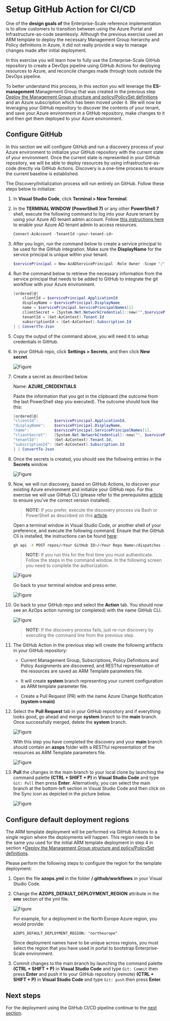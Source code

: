 # Setup GitHub Action for CI/CD

One of the **design goals of** the Enterprise-Scale reference implementation is to allow customers to transition between using the Azure Portal and Infrastructure-as-code seamlessly. Although the previous exercise used an ARM template to deploy the necessary Management Group hierarchy and Policy definitions in Azure, it did not really provide a way to manage changes made after initial deployment.

In this exercise you will learn how to fully use the Enterprise-Scale GitHub repository to create a DevOps pipeline using GitHub Actions for deploying resources to Azure, and reconcile changes made through tools outside the DevOps pipeline.

To better understand this process, in this section you will leverage the **ES-management** Management Group that was created in the previous step [Deploy the Management Group structure and policy/PolicySet definitions](./deploy-tenant.md#DeploytheManagementGroupstructureandpolicy/PolicySetdefinitions) and an Azure subscription which has been moved under it. We will now be leveraging your GitHub repository to discover the contents of your tenant, and save your Azure environment in a GitHub repository, make changes to it and then get them deployed to your Azure environment.

## Configure GitHub

In this section we will configure GitHub and run a discovery process of your Azure environment to initialize your GitHub repository with the current state of your environment. Once the current state is represented in your GitHub repository, we will be able to deploy resources by using infrastructure-as-code directly via GitHub Actions. Discovery is a one-time process to ensure the current baseline is established.

The Discovery/Initialization process will run entirely on GitHub. Follow these steps below to initialize:

1. In **Visual Studio Code**, click **Terminal > New Terminal**.

2. In the **TERMINAL WINDOW (PowerShell 7)** or any other **PowerShell 7** shell, execute the following command to log into your Azure tenant by using your Azure AD tenant admin account. Follow [this instructions here](../Deploy/setup-github.md) to enable your Azure AD tenant admin to access resources.

    ```PowerShell
    Connect-AzAccount -TenantId <your-tenant-id>
    ```

3. After you login, run the command below to create a service principal to be used for the GitHub integration. Make sure the **DisplayName** for the service principal is unique within your tenant.

    ```PowerShell
    $servicePrincipal = New-AzADServicePrincipal -Role Owner -Scope "/" -DisplayName es-<yourAlias>
    ```

4. Run the command below to retrieve the necessary information from the service principal that needs to be added to GitHub to integrate the git workflow with your Azure environment.

    ```PowerShell
    [ordered]@{
        clientId = $servicePrincipal.ApplicationId
        displayName = $servicePrincipal.DisplayName
        name = $servicePrincipal.ServicePrincipalNames[1]
        clientSecret = [System.Net.NetworkCredential]::new("",$servicePrincipal.Secret).Password
        tenantId = (Get-AzContext).Tenant.Id
        subscriptionId = (Get-AzContext).Subscription.Id
    } | ConvertTo-Json
    ```

5. Copy the output of the command above, you will need it to setup credentials in GitHub.

6. In your GitHub repo, click **Settings > Secrets**, and then click **New secret**.

    ![_Figure_](./media/wt-2.1-1.png)

7. Create a secret as described below.

    Name: **AZURE_CREDENTIALS**

   Paste the information that you got in the clipboard (the outcome from the last PowerShell step you executed). The outcome should look like this:

   ```PowerShell
   [ordered]@{
   "clientId":       $servicePrincipal.ApplicationId,
   "displayName":    $servicePrincipal.DisplayName,
   "name":           $servicePrincipal.ServicePrincipalNames[1],
   "clientSecret":   [System.Net.NetworkCredential]::new("", $servicePrincipal.Secret).Password,
   "tenantId":       (Get-AzContext).Tenant.Id,
   "subscriptionId": (Get-AzContext).Subscription.Id
   } | ConvertTo-Json
   ```

8. Once the secrets is created, you should see the following entries in the **Secrets** window.

    ![_Figure_](./media/wt-2.1-2.png)

9. Now, we will run discovery, based on GitHub Actions, to discover your existing Azure environment and initialize your GitHub repo. For this exercise we will use GitHub CLI (please refer to the prerequisites [article](../Deploy/getting-started.md) to ensure you've the correct version installed).

    > **NOTE:**
    >If you prefer, execute the discovery process via Bash or PowerShell as described on this [article](../Deploy/discover-environment.md).

    Open a terminal window in Visual Studio Code, or another shell of your preference, and execute the following command. Ensure that the GitHub Cli is installed, the instructions can be found [here](../Deploy/getting-started.md):

    ```bash
    gh api -X POST repos/<Your GitHub ID>/<Your Repo Name>/dispatches --field event_type="GitHub CLI"
    ```

    > **NOTE:**
    > If you run this for the first time you must authenticate. Follow the steps in the command window. In the following screen you need to complete the authorization.

    ![_Figure_](./media/wt-2.1-3.png)

    Go back to your terminal window and press enter.

    ![_Figure_](./media/wt-2.1-4.png)

10. Go back to your GitHub repo and select the **Action** tab. You should now see an AzOps action running (or completed) with the name GitHub CLI.

    ![_Figure_](./media/wt-2.1-5.png)

    > **NOTE:**
    > If the discovery process fails, just re-run discovery by executing the command line from the previous step.

11. The GitHub Action in the previous step will create the following artifacts in your GitHub repository:

    - Current Management Group, Subscriptions, Policy Definitions and Policy Assignments are discovered, and RESTful representation of the resources are saved as ARM Template parameters file.

    - It will create **system** branch representing your current configuration as ARM template parameter file.

    - Create a Pull Request (PR) with the name Azure Change Notification **(system->main)**

12. Select the **Pull Request** tab in your GitHub repository and if everything looks good, go ahead and merge **system** branch to the **main** branch. Once successfully merged, delete the **system** branch.

    ![_Figure_](./media/wt-2.1-6.png)

    With this step you have completed the discovery and your **main** branch should contain an **azops** folder with a RESTful representation of the resources as ARM Template parameters file.

    ![_Figure_](./media/wt-2.1-7.png)

13. **Pull** the changes in the main branch to your local clone by launching the command palette **(CTRL + SHIFT + P)** in **Visual Studio Code** and type `Git: Pull` then press **Enter**. Alternatively, you can select the main branch at the bottom-left section in Visual Studio Code and then click on the Sync icon as depicted in the picture below.

    ![_Figure_](./media/wt-2.1-8.png)

## Configure default deployment regions

The ARM template deployment will be performed via GitHub Actions to a single region where the deployments will happen. This region needs to be the same you used for the initial ARM template deployment in step 4 in section *[Deploy the Management Group structure and policy/PolicySet definitions](./deploy-tenant.md#deploy-the-management-group-structure-and-policypolicyset-definitions).

Please perform the following steps to configure the region for the template deployment:

1. Open the file **azops.yml** in the folder **/**.**github/workflows** in your Visual Studio Code.

2. Change the **AZOPS_DEFAULT_DEPLOYMENT_REGION** attribute in the **env** section of the yml file.

    ![_Figure_](./media/wt-2.2-1.png)

    For example, for a deployment in the North Europe Azure region, you would provide:

    `AZOPS_DEFAULT_DEPLOYMENT_REGION: "northeurope"`

    Since deployment names have to be unique across regions, you must select the region that you have used in portal to bootstrap Enterprise-Scale environment.

3. Commit changes to the main branch by launching the command palette **(CTRL + SHIFT + P)** in **Visual Studio Code** and type `Git: Commit` then press **Enter** and push it to your GitHub repository (remote) **(CTRL + SHIFT + P)** in **Visual Studio Code** and type `Git: push` then press **Enter**.

## Next steps

For the deployment using the GitHub CI/CD pipeline continue to the [next section](./use-git-pipeline.md).
